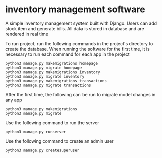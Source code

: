 # inventory management software
A simple inventory management system built with Django.
Users can add stock item and generate bills. All data is stored in database and are rendered in real time

To run project, run the following commands in the project's directory to create the database. When running the software for the first time, it is necessary to run each command for each app in the project
```
python3 manage.py makemigrations homepage
python3 manage.py migrate homepage
python3 manage.py makemigrations inventory
python3 manage.py migrate inventory
python3 manage.py makemigrations transactions
python3 manage.py migrate transactions
```
After the first time, the following can be run to migrate model changes in any app
```
python3 manage.py makemigrations
python3 manage.py migrate
```
Use the following command to run the server
```
python3 manage.py runserver
```
Use the following command to create an admin user
```
python3 manage.py createsuperuser
```
